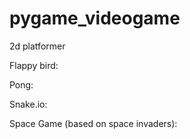 # pygame_videogame

2d platformer


Flappy bird:


Pong:


Snake.io:


Space Game (based on space invaders):
